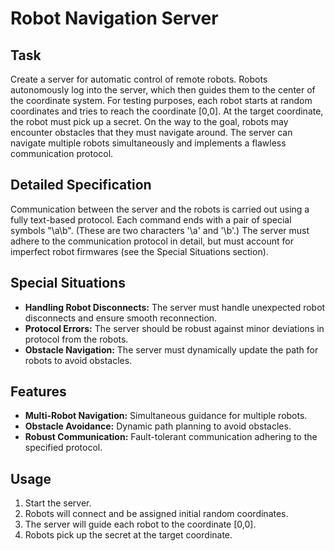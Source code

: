 # Robot Navigation Server

## Task
Create a server for automatic control of remote robots. Robots autonomously log into the server, which then guides them to the center of the coordinate system. For testing purposes, each robot starts at random coordinates and tries to reach the coordinate [0,0]. At the target coordinate, the robot must pick up a secret. On the way to the goal, robots may encounter obstacles that they must navigate around. The server can navigate multiple robots simultaneously and implements a flawless communication protocol.

## Detailed Specification
Communication between the server and the robots is carried out using a fully text-based protocol. Each command ends with a pair of special symbols "\a\b". (These are two characters '\a' and '\b'.) The server must adhere to the communication protocol in detail, but must account for imperfect robot firmwares (see the Special Situations section).

## Special Situations
- **Handling Robot Disconnects:** The server must handle unexpected robot disconnects and ensure smooth reconnection.
- **Protocol Errors:** The server should be robust against minor deviations in protocol from the robots.
- **Obstacle Navigation:** The server must dynamically update the path for robots to avoid obstacles.

## Features
- **Multi-Robot Navigation:** Simultaneous guidance for multiple robots.
- **Obstacle Avoidance:** Dynamic path planning to avoid obstacles.
- **Robust Communication:** Fault-tolerant communication adhering to the specified protocol.

## Usage
1. Start the server.
2. Robots will connect and be assigned initial random coordinates.
3. The server will guide each robot to the coordinate [0,0].
4. Robots pick up the secret at the target coordinate.
